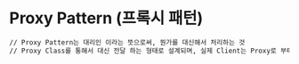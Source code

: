 # Proxy Pattern (프록시 패턴)

```markdown
// Proxy Pattern는 대리인 이라는 뜻으로써, 뭔가를 대신해서 처리하는 것
// Proxy Class를 통해서 대신 전달 하는 형태로 설계되며, 실제 Client는 Proxy로 부터 결과를 받는다.
```